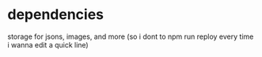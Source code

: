 # dependencies
storage for jsons, images, and more (so i dont to npm run reploy every time i wanna edit a quick line)
